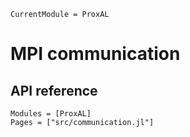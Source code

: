```@meta
CurrentModule = ProxAL
```

# MPI communication

## API reference
```@autodocs
Modules = [ProxAL]
Pages = ["src/communication.jl"]
```
